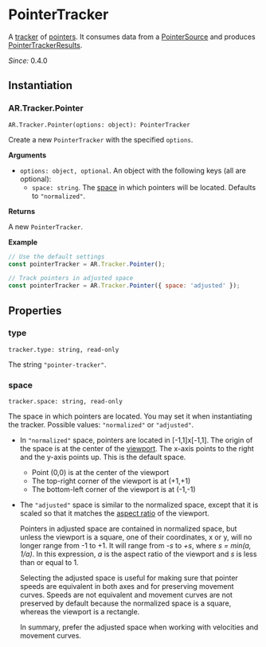 # PointerTracker

A [tracker](tracker.md) of [pointers](trackable-pointer.md). It consumes data from a [PointerSource](pointer-source.md) and produces [PointerTrackerResults](pointer-tracker-result.md).

*Since:* 0.4.0

## Instantiation

### AR.Tracker.Pointer

`AR.Tracker.Pointer(options: object): PointerTracker`

Create a new `PointerTracker` with the specified `options`.

**Arguments**

* `options: object, optional`. An object with the following keys (all are optional):
    * `space: string`. The [space](#space) in which pointers will be located. Defaults to `"normalized"`.

**Returns**

A new `PointerTracker`.

**Example**

```js
// Use the default settings
const pointerTracker = AR.Tracker.Pointer();

// Track pointers in adjusted space
const pointerTracker = AR.Tracker.Pointer({ space: 'adjusted' });
```

## Properties

### type

`tracker.type: string, read-only`

The string `"pointer-tracker"`.

### space

`tracker.space: string, read-only`

The space in which pointers are located. You may set it when instantiating the tracker. Possible values: `"normalized"` or `"adjusted"`.

- In `"normalized"` space, pointers are located in [-1,1]x[-1,1]. The origin of the space is at the center of the [viewport](viewport.md). The x-axis points to the right and the y-axis points up. This is the default space.

    - Point (0,0) is at the center of the viewport
    - The top-right corner of the viewport is at (+1,+1)
    - The bottom-left corner of the viewport is at (-1,-1)

- The `"adjusted"` space is similar to the normalized space, except that it is scaled so that it matches the [aspect ratio](viewport.md#aspectratio) of the viewport.

    Pointers in adjusted space are contained in normalized space, but unless the viewport is a square, one of their coordinates, x or y, will no longer range from -1 to +1. It will range from *-s* to *+s*, where *s = min(a, 1/a)*. In this expression, *a* is the aspect ratio of the viewport and *s* is less than or equal to 1.

    Selecting the adjusted space is useful for making sure that pointer speeds are equivalent in both axes and for preserving movement curves. Speeds are not equivalent and movement curves are not preserved by default because the normalized space is a square, whereas the viewport is a rectangle.

    In summary, prefer the adjusted space when working with velocities and movement curves.

